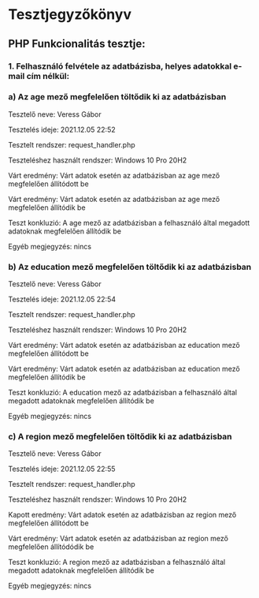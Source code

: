 # Tesztjegyzőkönyv

## PHP Funkcionalitás tesztje:

### 1. Felhasználó felvétele az adatbázisba, helyes adatokkal e-mail cím nélkül:

### a) Az age mező megfelelően töltődik ki az adatbázisban
Tesztelő neve: Veress Gábor

Tesztelés ideje: 2021.12.05 22:52

Tesztelt rendszer: request_handler.php

Teszteléshez használt rendszer: Windows 10 Pro 20H2

Várt eredmény: Várt adatok esetén az adatbázisban az age mező megfelelően állítódott be

Várt eredmény: Várt adatok esetén az adatbázisban az age mező megfelelően állítódik be

Teszt konkluzió:  A age mező az adatbázisban a felhasználó által megadott adatoknak megfelelően állítódik be

Egyéb megjegyzés: nincs

### b) Az education mező megfelelően töltődik ki az adatbázisban
Tesztelő neve: Veress Gábor

Tesztelés ideje: 2021.12.05 22:54

Tesztelt rendszer: request_handler.php

Teszteléshez használt rendszer: Windows 10 Pro 20H2

Várt eredmény: Várt adatok esetén az adatbázisban az education mező megfelelően állítódott be

Várt eredmény: Várt adatok esetén az adatbázisban az education mező megfelelően állítódik be

Teszt konkluzió:  A education mező az adatbázisban a felhasználó által megadott adatoknak megfelelően állítódik be

Egyéb megjegyzés: nincs

### c) A region mező megfelelően töltődik ki az adatbázisban
Tesztelő neve: Veress Gábor

Tesztelés ideje: 2021.12.05 22:55

Tesztelt rendszer: request_handler.php

Teszteléshez használt rendszer: Windows 10 Pro 20H2

Kapott eredmény: Várt adatok esetén az adatbázisban az region mező megfelelően állítódott be

Várt eredmény: Várt adatok esetén az adatbázisban az region mező megfelelően állítódódik be

Teszt konkluzió:  A region mező az adatbázisban a felhasználó által megadott adatoknak megfelelően állítódik be

Egyéb megjegyzés: nincs